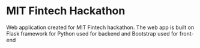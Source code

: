 # MIT Fintech Hackathon
Web application created for MIT Fintech hackathon. The web app is built on Flask framework for Python used for backend and Bootstrap used for front-end
